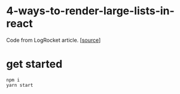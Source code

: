 # 4-ways-to-render-large-lists-in-react

Code from LogRocket article. [[source](https://blog.logrocket.com/4-ways-to-render-large-lists-in-react/)]

# get started

```
npm i
yarn start
```
